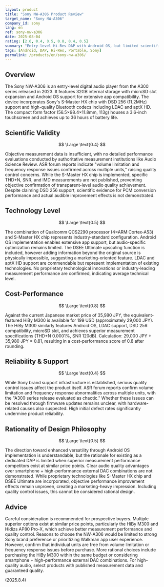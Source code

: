 ```yaml
---
layout: product
title: "Sony NW-A306 Product Review"
target_name: "Sony NW-A306"
company_id: sony
lang: en
ref: sony-nw-a306
date: 2025-08-04
rating: [2.6, 0.4, 0.5, 0.8, 0.4, 0.5]
summary: "Entry-level Hi-Res DAP with Android OS, but limited scientific audio advantages and inferior cost-performance compared to competitors."
tags: [Android, DAP, Hi-Res, Portable, Sony]
permalink: /products/en/sony-nw-a306/
---
```

## Overview

The Sony NW-A306 is an entry-level digital audio player from the A300 series released in 2023. It features 32GB internal storage with microSD slot expansion and Android OS support for extensive app compatibility. The device incorporates Sony's S-Master HX chip with DSD 256 (11.2MHz) support and high-quality Bluetooth codecs including LDAC and aptX HD. The compact form factor (56.5×98.4×11.8mm, 113g) houses a 3.6-inch touchscreen and achieves up to 36 hours of battery life.

## Scientific Validity

$$ \Large \text{0.4} $$

Objective measurement data is insufficient, with no detailed performance evaluations conducted by authoritative measurement institutions like Audio Science Review. ASR forum reports indicate "volume limitation and frequency response issues confirmed across multiple units," raising quality control concerns.<grok-card data-id="3602df" data-type="citation_card"></grok-card> While the S-Master HX chip is implemented, specific THD+N, SNR, and IMD measurements are not published, preventing objective confirmation of transparent-level audio quality achievement. Despite claiming DSD 256 support, scientific evidence for PCM conversion performance and actual audible improvement effects is not demonstrated.

## Technology Level

$$ \Large \text{0.5} $$

The combination of Qualcomm QCS2290 processor (4×ARM Cortex-A53) and S-Master HX chip represents industry-standard configuration. Android OS implementation enables extensive app support, but audio-specific optimization remains limited. The DSEE Ultimate upscaling function is included, however adding information beyond the original source is physically impossible, suggesting a marketing-oriented feature. LDAC and aptX HD support are commendable but represent implementation of existing technologies. No proprietary technological innovations or industry-leading measurement performance are confirmed, indicating average technical level.

## Cost-Performance

$$ \Large \text{0.8} $$

Against the current Japanese market price of 35,980 JPY, the equivalent-featured HiBy M300 is available for 199 USD (approximately 29,000 JPY). The HiBy M300 similarly features Android OS, LDAC support, DSD 256 compatibility, microSD slot, and achieves superior measurement specifications (THD+N 0.0001%, SNR 120dB).<grok-card data-id="2bad08" data-type="citation_card"></grok-card> Calculation: 29,000 JPY ÷ 35,980 JPY = 0.81, resulting in a cost-performance score of 0.8 after rounding.

## Reliability & Support

$$ \Large \text{0.4} $$

While Sony brand support infrastructure is established, serious quality control issues affect the product itself. ASR forum reports confirm volume limitation and frequency response abnormalities across multiple units, with the "A300 series release evaluated as chaotic."<grok-card data-id="743bb1" data-type="citation_card"></grok-card> Whether these issues can be resolved through firmware updates remains unclear, with hardware-related causes also suspected. High initial defect rates significantly undermine product reliability.

## Rationality of Design Philosophy

$$ \Large \text{0.5} $$

The direction toward enhanced versatility through Android OS implementation is understandable, but the rationale for existing as a dedicated DAP is limited when superior measurement performance competitors exist at similar price points. Clear audio quality advantages over smartphone + high-performance external DAC combinations are not demonstrated. While proprietary technologies like S-Master HX chip and DSEE Ultimate are incorporated, objective performance improvement effects remain unproven, creating a marketing-heavy impression. Including quality control issues, this cannot be considered rational design.

## Advice

Careful consideration is recommended for prospective buyers. Multiple superior options exist at similar price points, particularly the HiBy M300 and Hidizs AP80 Pro-X, which achieve better measurement performance and quality control. Reasons to choose the NW-A306 would be limited to strong Sony brand preference or prioritizing Walkman app user experience. However, confirm that individual units are free from volume limitation or frequency response issues before purchase. More rational choices include purchasing the HiBy M300 within the same budget or considering smartphone + high-performance external DAC combinations. For high-quality audio, select products with published measurement data and guaranteed quality.

(2025.8.4)
